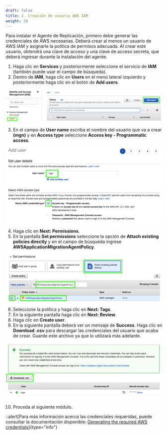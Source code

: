 ```yaml
---
draft: false
title: 2. Creación de usuario AWS IAM
weight: 20
---
```

Para instalar el Agente de Replicación, primero debe generar las credenciales de AWS necesarias. Deberá crear al menos un usuario de AWS IAM y asignarle la política de permisos adecuada. Al crear este usuario, obtendrá una clave de acceso y una clave de acceso secreta, que deberá ingresar durante la instalación del agente.

1. Haga clic en **Services** y posteriormente seleccione el servicio de **IAM** (también puede usar el campo de búsqueda).
2. Dentro de **IAM**, haga clic en **Users** en el menú lateral izquierdo y posteriormente haga clic en el botón de **Add users**.

![Add users](/static/images/mgn/addusers.png)

3. En el campo de **User name** escriba el nombre del usuario que va a crear **(mgn)** y en **Access type** seleccione **Access key - Programmatic access**.

![Add users](/static/images/mgn/addusers2.png)

4. Haga clic en **Next: Permissions**.
5. En la pantalla **Set permissions** seleccione la opción de **Attach existing policies directly** y en el campo de búsqueda ingrese **AWSApplicationMigrationAgentPolicy**. 

![Add users](/static/images/mgn/addusers3.png)

6. Seleccione la política y haga clic en **Next: Tags**.
7. En la siguiente pantalla haga clic en **Next: Review**.
8. Haga clic en **Create user**.
9. En la siguiente pantalla deberá ver un mensaje de **Success**. Haga clic en **Download .csv** para descargar las credenciales del usuario que acaba de crear. Guarde este archivo ya que lo utilizará más adelante.

![Add users](/static/images/mgn/addusers4.png)

10. Proceda al siguiente módulo.


::alert[Para más información acerca las credenciales requeridas, puede consultar la documentación disponible: [Generating the required AWS credentials](https://docs.aws.amazon.com/mgn/latest/ug/credentials.html)]{type="info"}